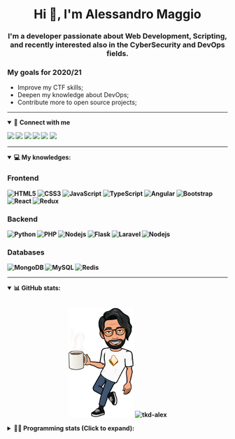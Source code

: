 <h1 align="center">Hi 👋, I'm Alessandro Maggio</h1>
<h3 align="center">I'm a developer passionate about Web Development, Scripting, and recently interested also in the CyberSecurity and DevOps fields.</h3>

### My goals for 2020/21
- Improve my CTF skills;
- Deepen my knowledge about DevOps;
- Contribute more to open source projects;

____

<details open>
<summary>🤝 <b>Connect with me<b></summary>

<p align = "center">

[<img src="https://img.shields.io/badge/twitter-1DA1F2.svg?&style=for-the-badge&logo=twitter&logoColor=white" />](https://twitter.com/TkdAxel)
[<img src ="https://img.shields.io/badge/portfolio-web-%23.svg?&style=for-the-badge&logo=&logoColor=white%22">](https://alessandromaggio.it/)
[<img src ="https://img.shields.io/badge/Telegram-1ca0f1.svg?&style=for-the-badge&logo=Telegram&logoColor=white%22&link=https://t.me/TkdAlex">](https://t.me/TkdAlex/)
[<img src="https://img.shields.io/badge/gmail-c14438.svg?&style=for-the-badge&logo=Gmail&logoColor=white&link=mailto:alex.tkd.alex@gmail.com"/>](mailto:alex.tkd.alex@gmail.com)
[<img src="https://img.shields.io/badge/linkedin-0077B5.svg?&style=for-the-badge&logo=linkedin&logoColor=white" />](https://www.linkedin.com/in/aalessandromaggio/)
[<img src = "https://img.shields.io/badge/instagram-E4405F.svg?&style=for-the-badge&logo=instagram&logoColor=white">](https://www.instagram.com/tkd_alex/)
<!--- [![Visits Badge](https://badges.pufler.dev/visits/tkd-alex/tkd-alex?style=for-the-badge&color=blue)](https://github.com/tkd-alex/tkd-alex) -->

</p>

</details>

---

<details open>
<summary>💻 <b>My knowledges</b>: </summary>

### Frontend
![HTML5](https://img.shields.io/badge/-HTML5-E34F26.svg?style=for-the-badge&logo=html5&logoColor=ffffff)
![CSS3](https://img.shields.io/badge/-CSS3-1572B6.svg?style=for-the-badge&logo=css3)
![JavaScript](https://img.shields.io/badge/-JavaScript-282C34?style=for-the-badge&logo=javascript)
![TypeScript](https://img.shields.io/badge/-TypeScript-007ACC?style=for-the-badge&logo=typescript)
![Angular](https://img.shields.io/badge/-Angular-DD0031?style=for-the-badge&logo=angular)
![Bootstrap](https://img.shields.io/badge/-Bootstrap-563D7C.svg?style=for-the-badge&logo=bootstrap)
![React](https://img.shields.io/badge/-React-282C34.svg?style=for-the-badge&logo=react&logoColor=ffffff)
![Redux](https://img.shields.io/badge/-Redux-764ABC.svg?style=for-the-badge&logo=redux)

### Backend
![Python](https://img.shields.io/badge/-Python-3776AB.svg?style=for-the-badge&logo=Python&logoColor=ffffff)
![PHP](https://img.shields.io/badge/-PHP-777BB4.svg?style=for-the-badge&logo=PHP&logoColor=ffffff)
![Nodejs](https://img.shields.io/badge/-Bash-4EAA25.svg?style=for-the-badge&logo=gnu-bash&logoColor=ffffff)
![Flask](https://img.shields.io/badge/-Flask-282C34.svg?style=for-the-badge&logo=flask)
![Laravel](https://img.shields.io/badge/-Laravel-FF2D20.svg?style=for-the-badge&logo=laravel&logoColor=ffffff)
![Nodejs](https://img.shields.io/badge/-Nodejs-339933.svg?style=for-the-badge&logo=Node.js&logoColor=ffffff)

### Databases
![MongoDB](https://img.shields.io/badge/-MongoDB-47A248?style=for-the-badge&logo=mongodb&logoColor=ffffff)
![MySQL](https://img.shields.io/badge/-MySQL-4479A1?style=for-the-badge&logo=mysql&logoColor=ffffff)
![Redis](https://img.shields.io/badge/-Redis-DC382D?style=for-the-badge&logo=Redis&logoColor=ffffff)

</details>

---

<details open>
 <summary>📊 <b>GitHub stats</b>: </summary>

<br>

<p align = "center">
    <img src="https://raw.githubusercontent.com/Tkd-Alex/tkd-alex/master/images/321517cd-ff68-41a7-b0d1-e765680568a7-8b6448d9-c944-4146-b633-adbdd25cb471-v1.png" height="250" />
    <img src="https://github-readme-stats.vercel.app/api?username=tkd-alex&show_icons=true&count_private=true&hide_border=true&line_height=25" alt="tkd-alex">
</p>

</design>

<details>
 <summary>👨‍💻 <b>Programming stats (Click to expand)</b>: </summary>
 
<!--START_SECTION:waka-->
**I'm an Early 🐤** 

```text
🌞 Morning    292 commits    █████░░░░░░░░░░░░░░░░░░░░   21.99% 
🌆 Daytime    541 commits    ██████████░░░░░░░░░░░░░░░   40.74% 
🌃 Evening    463 commits    ████████░░░░░░░░░░░░░░░░░   34.86% 
🌙 Night      32 commits     ░░░░░░░░░░░░░░░░░░░░░░░░░   2.41%

```
📅 **I'm Most Productive on Wednesday** 

```text
Monday       210 commits    ████░░░░░░░░░░░░░░░░░░░░░   15.81% 
Tuesday      216 commits    ████░░░░░░░░░░░░░░░░░░░░░   16.27% 
Wednesday    275 commits    █████░░░░░░░░░░░░░░░░░░░░   20.71% 
Thursday     215 commits    ████░░░░░░░░░░░░░░░░░░░░░   16.19% 
Friday       216 commits    ████░░░░░░░░░░░░░░░░░░░░░   16.27% 
Saturday     86 commits     █░░░░░░░░░░░░░░░░░░░░░░░░   6.48% 
Sunday       110 commits    ██░░░░░░░░░░░░░░░░░░░░░░░   8.28%

```


📊 **This Week I Spent My Time On** 

```text
⌚︎ Time Zone: Europe/Rome

💬 Programming Languages: 
Java                     11 hrs 5 mins       ███████████░░░░░░░░░░░░░░   45.22% 
Python                   6 hrs 19 mins       ██████░░░░░░░░░░░░░░░░░░░   25.78% 
JavaScript               3 hrs 21 mins       ███░░░░░░░░░░░░░░░░░░░░░░   13.69% 
HTML                     1 hr 4 mins         █░░░░░░░░░░░░░░░░░░░░░░░░   4.39% 
Markdown                 54 mins             █░░░░░░░░░░░░░░░░░░░░░░░░   3.7%

🔥 Editors: 
VS Code                  16 hrs 37 mins      █████████████████░░░░░░░░   67.8% 
Sublime Text             5 hrs 36 mins       █████░░░░░░░░░░░░░░░░░░░░   22.84% 
Android Studio           2 hrs 17 mins       ██░░░░░░░░░░░░░░░░░░░░░░░   9.37%

🐱‍💻 Projects: 
Giannetto-Mobile         8 hrs 47 mins       █████████░░░░░░░░░░░░░░░░   35.86% 
Unknown Project          5 hrs 13 mins       █████░░░░░░░░░░░░░░░░░░░░   21.28% 
PandaScripts-Chrome-Exten3 hrs 4 mins        ███░░░░░░░░░░░░░░░░░░░░░░   12.52% 
Parental Control         2 hrs 17 mins       ██░░░░░░░░░░░░░░░░░░░░░░░   9.37% 
Twitch-Channel-Points-Min1 hr 49 mins        █░░░░░░░░░░░░░░░░░░░░░░░░   7.42%

💻 Operating System: 
Linux                    24 hrs 31 mins      █████████████████████████   100.0%

```

**I Mostly Code in Python** 

```text
Python                   29 repos            ██████████░░░░░░░░░░░░░░░   39.73% 
JavaScript               12 repos            ████░░░░░░░░░░░░░░░░░░░░░   16.44% 
CSS                      6 repos             ██░░░░░░░░░░░░░░░░░░░░░░░   8.22% 
PHP                      5 repos             █░░░░░░░░░░░░░░░░░░░░░░░░   6.85% 
HTML                     5 repos             █░░░░░░░░░░░░░░░░░░░░░░░░   6.85%

```



 Last Updated on 26/11/2021
<!--END_SECTION:waka-->

</details>
